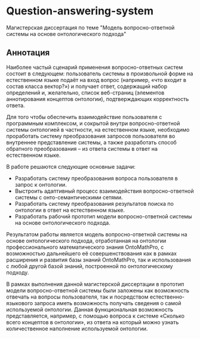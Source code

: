 # Question-answering-system
Магистерская диссертация по теме "Модель вопросно-ответной системы на основе онтологического подхода"

## Аннотация
Наиболее частый сценарий применения вопросно-ответных систем состоит в следующем: пользователь системы в произвольной форме на естественном языке подаёт на вход вопрос (например, «что входит в состав класса вектор?») и получает ответ, содержащий набор определений и, желательно, список веб-страниц (элементов аннотирования концептов онтологии), подтверждающих корректность ответа.

Для того чтобы обеспечить взаимодействие пользователя с программным комплексом, и сокрытой внутри вопросно-ответной системы онтологией в частности, на естественном языке, необходимо проработать систему преобразования запросов пользователя во внутреннее представление системы, а также разработать способ обратного преобразования – из ответа системы в ответ на естественном языке.

В работе решаются следующие основные задачи:
- Разработать систему преобразования вопроса пользователя в запрос к онтологии.
- Выстроить адаптивный процесс взаимодействия вопросно-ответной системы с онто-семантическими сетями.
- Разработать систему преобразования результатов поиска по онтологии в ответ на естественном языке.
- Разработать рабочий прототип модели вопросно-ответной системы на основе онтологического подхода.

Результатом работы является модель вопросно-ответной системы на основе онтологического подхода, отработанная на онтологии профессионального математического знания OntoMathPro, с возможностью дальнейшего её совершенствования как в рамках расширения и развития базы знаний OntoMathPro, так и использования с любой другой базой знаний, построенной по онтологическому подходу.

В рамках выполнения данной магистерской диссертации в прототип модели вопросно-ответной системы были заложены как возможность отвечать на вопросы пользователя, так и посредством естественно-языкового запроса иметь возможность получать сведения о самой используемой онтологии. Данная функциональная возможность представляется, например, с помощью вопроса к системе «Сколько всего концептов в онтологии», из ответа на который можно узнать количественное наполнение используемой онтологии.

